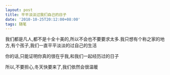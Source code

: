 ```yaml
---
layout: post
title: 平平淡淡过我们自己的日子
date: '2010-10-25T20:12:00+08:00'
tags: 随笔
---
```



我们都是凡人,都不是十全十美的,所以不会也不要要求太多.我只想有个称之家的地方,有个孩子,我们一直平平淡淡的过自己的生活

你的话,只能证明你真的很在乎我,和我们一起经历过的日子

所以,不要担心,冬天快要来了,我们依然会很温暖
